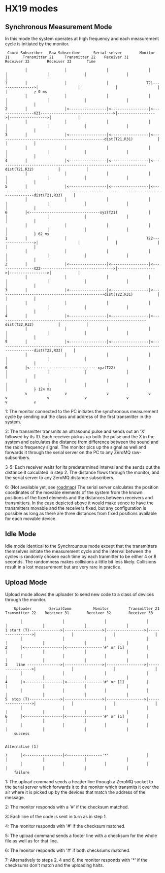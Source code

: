 # HX19 modes

## Synchronous Measurement Mode

In this mode the system operates at high frequency and each measurement cycle is initiated by the monitor.
    
     Coord-Subscriber   Raw-Subscriber      Serial server        Monitor 11      Transmitter 21     Transmitter 22    Receiver 31        Receiver 32        Receiver 33       Time
                                                                                                                                                                      
             │                 │                  │                  │                  │                  │                │                  │                  │                
    1        │                 │                  │                 T21---------------->│                  │                │                  │                  │            ┌ 0 ms     
             │                 │                  │                  │                  │                  │                │                  │                  │            │   
    2        │                 │<-----------------│<-----------------│<----------------X21--------------------------------->│----------------->│----------------->│            │   
             │                 │                  │                  │                  │                  │                │                  │                  │            │   
    3        │                 │<-----------------│<-----------------│<------------------------------------------------dist(T21,R31)           │                  │            │   
             │                 │                  │                  │                  │                  │                │                  │                  │            │   
    4        │                 │<-----------------│<-----------------│<-------------------------------------------------------------------dist(T21,R32)           │            │   
             │                 │                  │                  │                  │                  │                │                  │                  │            │   
    5        │                 │<-----------------│<-----------------│<--------------------------------------------------------------------------------------dist(T21,R33)     │   
             │                 │                  │                  │                  │                  │                │                  │                  │            │   
    6        │<--------------------------------xyz(T21)              │                  │                  │                │                  │                  │            │   
             │                 │                  │                  │                  │                  │                │                  │                  │            ├ 62 ms
    1        │                 │                  │                 T22---------------->│                  │                │                  │                  │            │   
             │                 │                  │                  │                  │                  │                │                  │                  │            │   
    2        │                 │<-----------------│<-----------------│<----------------X22--------------------------------->│----------------->│----------------->│            │   
             │                 │                  │                  │                  │                  │                │                  │                  │            │   
    3        │                 │<-----------------│<-----------------│<------------------------------------------------dist(T22,R31)           │                  │            │   
             │                 │                  │                  │                  │                  │                │                  │                  │            │   
    4        │                 │<-----------------│<-----------------│<-------------------------------------------------------------------dist(T22,R32)           │            │   
             │                 │                  │                  │                  │                  │                │                  │                  │            │   
    5        │                 │<-----------------│<-----------------│<--------------------------------------------------------------------------------------dist(T22,R33)     │   
             │                 │                  │                  │                  │                  │                │                  │                  │            │   
    6        │<-------------------------------xyz(T22)               │                  │                  │                │                  │                  │            │   
             │                 │                  │                  │                  │                  │                │                  │                  │            ├ 124 ms
             v                 v                  v                  v                  v                  v                v                  v                  v            v
            

1:   The monitor connected to the PC initiates the synchronous measurement cycle by sending out the class and address of the first transmitter in the system.
  
2:   The transmitter transmits an ultrasound pulse and sends out an 'X' followed by its ID. Each receiver pickus up both the pulse and the X<ID> in the 
     system and calculates the distance from difference between the sound and the radio frequency signal. The monitor pics up the signal as well and forwards it 
     through the serial server on the PC to any ZeroMQ raw-subscribers.
  
3-5: Each receiver waits for its predetermined interval and the sends out the distance it calculated in step 2. The distance flows through the monitor, and the
     serial server to any ZeroMQ distance subscribers.
       
6:   (Not available yet, see [roadmap](README.md#roadmap)) The serial server calculates the position coordinates of the movable elements of the system from the known positions of the fixed elements and the distances
     between receivers and transmitters. In the case depicted above it would make sence to have the transmitters movable and the receivers fixed, but any configuration
     is possible as long as there are three distances from fixed positions available for each movable device.


## Idle Mode

Idle mode identical to the Synchrounous mode except that the transmitters themselves initiate the measurement
cycle and the interval between the cycles is randomly chosen each time by each tranmitter to be either 4 or 8 seconds.
The randomness makes collisions a little bit less likely. Collisions result in a lost measurement but are very rare
in practice.

## Upload Mode

Upload mode allows the uploader to send new code to a class of devices through the monitor.
    
        Uploader        SerialComm          Monitor         Transmitter 21     Transmitter 22    Receiver 31        Receiver 32        Receiver 33
                                                                                                                                                  
           │                  │                  │                  │                  │                │                  │                  │                
    1 start (T)-------------->│----------------->│----------------->│----------------->│                │                  │                  │                
           │                  │                  │                  │                  │                │                  │                  │                
    2      │<-----------------│<----------------'#' or [1]          │                  │                │                  │                  │                
           │                  │                  │                  │                  │                │                  │                  │                
    3    line --------------->│----------------->│----------------->│----------------->│                │                  │                  │                
           │                  │                  │                  │                  │                │                  │                  │                
    4      │<-----------------│<----------------'#' or [1]          │                  │                │                  │                  │                
           │                  │                  │                  │                  │                │                  │                  │                
    5  stop (T)-------------->│----------------->│----------------->│----------------->│                │                  │                  │                
           │                  │                  │                  │                  │                │                  │                  │                
    6      │<-----------------│<----------------'#' or [1]          │                  │                │                  │                  │                
           │                  │                  │                  │                  │                │                  │                  │                
        success
           
        
    Alternative [1]
        
    7      │<-----------------│<----------------'*'                 │                  │                │                  │                  │                
           │                  │                  │                  │                  │                │                  │                  │  
        failure
    
    
1: The upload command sends a header line through a ZeroMQ socket to the serial server which forwards it to the monitor which transmits it over
   the air where it is picked up by the devices that match the address of the message.
   
2: The monitor responds with a '#' if the checksum matched.
   
3: Each line of the code is sent in turn as in step 1.

4: The monitor responds with '#' if the checksum matched.

5: The upload command sends a footer line with a checksum for the whole file as well as for that line.

6: The monitor responds with '#' if both checksums matched.

7: Alternatively to steps 2, 4 and 6, the monitor responds with '*' if the checksums don't match and the uploading halts.














